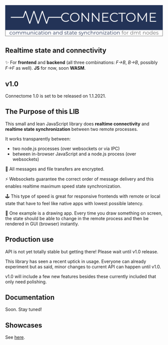 <img src="img/connectome_logo.png">

## Realtime state and connectivity

✨ For **frontend** and **backend** (all three combinations: _F→B_, _B→B_, possibly _F→F_ as well). **JS** for now, soon **WASM**.

## v1.0

Connectome 1.0 is set to be released on 1.1.2021.

## The Purpose of this LIB

This small and lean JavaScript library does **realtime connectivity** and **realtime state synchronization** between two remote processes.

It works transparently between:

- two node.js processes (over websockets or via IPC)
- between in-browser JavaScript and a node.js process (over websockets)

🔐 All messages and file transfers are encrypted.

⚡ Websockets guarantee the correct order of message delivery and this enables realtime maximum speed state synchronization.

🕹️ This type of speed is great for responsive frontends with remote or local state that have to feel like native apps with lowest possible latency.

🎨 One example is a drawing app. Every time you draw something on screen, the state should be able to change in the remote process and then be rendered in GUI (browser) instantly.

## Production use

API is not yet totally stable but getting there! Please wait until v1.0 release.

This library has seen a recent uptick in usage. Everyone can already experiment but as said, minor changes to current API can happen until v1.0.

v1.0 will include a few new features besides these currently included that only need polishing.

## Documentation

Soon. Stay tuned!

## Showcases

See [here](./help/SHOWCASES.md).

